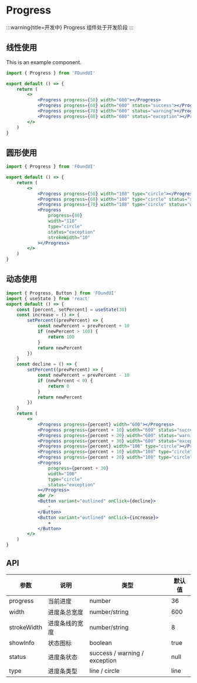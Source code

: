 # Progress

:::warning{title=开发中}
Progress 组件处于开发阶段
:::

## 线性使用

This is an example component.

```jsx
import { Progress } from 'FOundUI'

export default () => {
    return (
        <>
            <Progress progress={50} width="600"></Progress>
            <Progress progress={60} width="600" status="success"></Progress>
            <Progress progress={70} width="600" status="warning"></Progress>
            <Progress progress={80} width="600" status="exception"></Progress>
        </>
    )
}
```

## 圆形使用

```jsx
import { Progress } from 'FOundUI'

export default () => {
    return (
        <>
            <Progress progress={50} width="108" type="circle"></Progress>
            <Progress progress={60} width="108" type="circle" status="success"></Progress>
            <Progress progress={70} width="108" type="circle" status="warning"></Progress>
            <Progress
                progress={80}
                width="110"
                type="circle"
                status="exception"
                strokeWidth="10"
            ></Progress>
        </>
    )
}
```

## 动态使用

```jsx
import { Progress, Button } from 'FOundUI'
import { useState } from 'react'
export default () => {
    const [percent, setPercent] = useState(30)
    const increase = () => {
        setPercent((prevPercent) => {
            const newPercent = prevPercent + 10
            if (newPercent > 100) {
                return 100
            }
            return newPercent
        })
    }
    const decline = () => {
        setPercent((prevPercent) => {
            const newPercent = prevPercent - 10
            if (newPercent < 0) {
                return 0
            }
            return newPercent
        })
    }
    return (
        <>
            <Progress progress={percent} width="600"></Progress>
            <Progress progress={percent + 10} width="600" status="success"></Progress>
            <Progress progress={percent + 20} width="600" status="warning"></Progress>
            <Progress progress={percent + 30} width="600" status="exception"></Progress>
            <Progress progress={percent} width="108" type="circle"></Progress>
            <Progress progress={percent + 10} width="108" type="circle" status="success"></Progress>
            <Progress progress={percent + 20} width="108" type="circle" status="warning"></Progress>
            <Progress
                progress={percent + 30}
                width="108"
                type="circle"
                status="exception"
            ></Progress>
            <br />
            <Button variant="outlined" onClick={decline}>
                -
            </Button>
            <Button variant="outlined" onClick={increase}>
                +
            </Button>
        </>
    )
}
```

## API

| 参数        | 说明           | 类型                          | 默认值 |
| ----------- | -------------- | ----------------------------- | ------ |
| progress    | 当前进度       | number                        | 36     |
| width       | 进度条总宽度   | number/string                 | 600    |
| strokeWidth | 进度条线的宽度 | number/string                 | 8      |
| showInfo    | 状态图标       | boolean                       | true   |
| status      | 进度条状态     | success / warning / exception | null   |
| type        | 进度条类型     | line / circle                 | line   |

